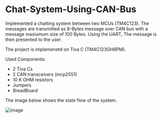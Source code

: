 # Chat-System-Using-CAN-Bus

Implemented a chatting system between two MCUs (TM4C123). The messages are transmitted as 8-Bytes message over CAN bus with a message maxiumum size of 100 Bytes. 
Using the UART, The message is then presented to the user.

The project is implemenetd on Tiva C (TM4C123GH6PM).

Used Components: 
- 2 Tiva Cs
- 2 CAN transceivers (mcp2551)
- 10 K OHM resistors
- Jumpers
- BreadBoard

The image below shows the state flow of the system.

![image](https://user-images.githubusercontent.com/89541126/163736220-a74dbea7-6fbc-4f0d-8661-6365d0d791f3.png)
